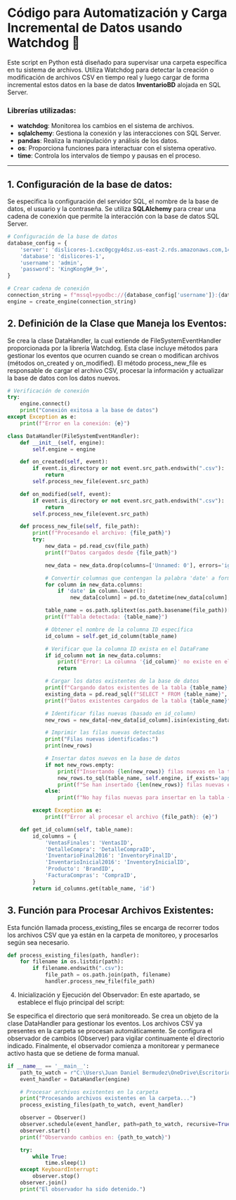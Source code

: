 # Código para Automatización y Carga Incremental de Datos usando Watchdog 🚀

Este script en Python está diseñado para supervisar una carpeta específica en tu sistema de archivos. Utiliza Watchdog para detectar la creación o modificación de archivos CSV en tiempo real y luego cargar de forma incremental estos datos en la base de datos **InventarioBD** alojada en SQL Server.

### Librerías utilizadas:
- **watchdog**: Monitorea los cambios en el sistema de archivos.
- **sqlalchemy**: Gestiona la conexión y las interacciones con SQL Server.
- **pandas**: Realiza la manipulación y análisis de los datos.
- **os**: Proporciona funciones para interactuar con el sistema operativo.
- **time**: Controla los intervalos de tiempo y pausas en el proceso.

---

## 1. Configuración de la base de datos:

Se especifica la configuración del servidor SQL, el nombre de la base de datos, el usuario y la contraseña. Se utiliza **SQLAlchemy** para crear una cadena de conexión que permite la interacción con la base de datos SQL Server.

```python
# Configuración de la base de datos
database_config = {
    'server': 'dislicores-1.cxc0gcgy4dsz.us-east-2.rds.amazonaws.com,1433',  
    'database': 'dislicores-1', 
    'username': 'admin',  
    'password': 'KingKong9#_9+',  
}

# Crear cadena de conexión
connection_string = f"mssql+pyodbc://{database_config['username']}:{database_config['password']}@{database_config['server']}/{database_config['database']}?driver=ODBC+Driver+17+for+SQL+Server"
engine = create_engine(connection_string)
```


## 2. Definición de la Clase que Maneja los Eventos:

Se crea la clase DataHandler, la cual extiende de FileSystemEventHandler proporcionada por la librería Watchdog. Esta clase incluye métodos para gestionar los eventos que ocurren cuando se crean o modifican archivos (métodos on_created y on_modified). El método process_new_file es responsable de cargar el archivo CSV, procesar la información y actualizar la base de datos con los datos nuevos.

```python
# Verificación de conexión
try:
    engine.connect()
    print("Conexión exitosa a la base de datos")
except Exception as e:
    print(f"Error en la conexión: {e}")

class DataHandler(FileSystemEventHandler):
    def __init__(self, engine):
        self.engine = engine

    def on_created(self, event):
        if event.is_directory or not event.src_path.endswith(".csv"):
            return
        self.process_new_file(event.src_path)

    def on_modified(self, event):
        if event.is_directory or not event.src_path.endswith(".csv"):
            return
        self.process_new_file(event.src_path)

    def process_new_file(self, file_path):
        print(f"Procesando el archivo: {file_path}")
        try:
            new_data = pd.read_csv(file_path)
            print(f"Datos cargados desde {file_path}")

            new_data = new_data.drop(columns=['Unnamed: 0'], errors='ignore')

            # Convertir columnas que contengan la palabra 'date' a formato datetime
            for column in new_data.columns:
                if 'date' in column.lower():
                    new_data[column] = pd.to_datetime(new_data[column], errors='coerce')

            table_name = os.path.splitext(os.path.basename(file_path))[0]
            print(f"Tabla detectada: {table_name}")

            # Obtener el nombre de la columna ID específica
            id_column = self.get_id_column(table_name)

            # Verificar que la columna ID exista en el DataFrame
            if id_column not in new_data.columns:
                print(f"Error: La columna '{id_column}' no existe en el archivo {file_path}")
                return

            # Cargar los datos existentes de la base de datos
            print(f"Cargando datos existentes de la tabla {table_name} desde la base de datos...")
            existing_data = pd.read_sql(f"SELECT * FROM {table_name}", self.engine)
            print(f"Datos existentes cargados de la tabla {table_name}")

            # Identificar filas nuevas (basado en id_column)
            new_rows = new_data[~new_data[id_column].isin(existing_data[id_column])]

            # Imprimir las filas nuevas detectadas
            print("Filas nuevas identificadas:")
            print(new_rows)

            # Insertar datos nuevos en la base de datos
            if not new_rows.empty:
                print(f"Insertando {len(new_rows)} filas nuevas en la tabla {table_name}...")
                new_rows.to_sql(table_name, self.engine, if_exists='append', index=False)
                print(f"Se han insertado {len(new_rows)} filas nuevas en la tabla {table_name}")
            else:
                print(f"No hay filas nuevas para insertar en la tabla {table_name}")

        except Exception as e:
            print(f"Error al procesar el archivo {file_path}: {e}")

    def get_id_column(self, table_name):
        id_columns = {
            'VentasFinales': 'VentasID',
            'DetalleCompra': 'DetalleCompraID',
            'InventarioFinal2016': 'InventoryFinalID',
            'InventarioInicial2016': 'InventoryInicialID',
            'Producto': 'BrandID',
            'FacturaCompras': 'CompraID',
        }
        return id_columns.get(table_name, 'id')
```

## 3. Función para Procesar Archivos Existentes:
Esta función llamada process_existing_files se encarga de recorrer todos los archivos CSV que ya están en la carpeta de monitoreo, y procesarlos según sea necesario.

```python
def process_existing_files(path, handler):
    for filename in os.listdir(path):
        if filename.endswith(".csv"):
            file_path = os.path.join(path, filename)
            handler.process_new_file(file_path)
```

4. Inicialización y Ejecución del Observador:
En este apartado, se establece el flujo principal del script:

Se especifica el directorio que será monitoreado.
Se crea un objeto de la clase DataHandler para gestionar los eventos.
Los archivos CSV ya presentes en la carpeta se procesan automáticamente.
Se configura el observador de cambios (Observer) para vigilar continuamente el directorio indicado.
Finalmente, el observador comienza a monitorear y permanece activo hasta que se detiene de forma manual.

```python
if __name__ == '__main__':
    path_to_watch = r"C:\Users\Juan Daniel Bermudez\OneDrive\Escritorio\M5\NuevaData"  # Cambia esto por tu ruta
    event_handler = DataHandler(engine)

    # Procesar archivos existentes en la carpeta
    print("Procesando archivos existentes en la carpeta...")
    process_existing_files(path_to_watch, event_handler)

    observer = Observer()
    observer.schedule(event_handler, path=path_to_watch, recursive=True)
    observer.start()
    print(f"Observando cambios en: {path_to_watch}")

    try:
        while True:
            time.sleep(1)
    except KeyboardInterrupt:
        observer.stop()
    observer.join()
    print("El observador ha sido detenido.")

```